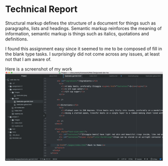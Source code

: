 <h1>Technical Report</h1>


Structural markup defines the structure of a document for things such as paragraphs, lists and headings. Semantic markup reinforces the meaning of information, semantic markup is things such as italics, quotations and definitions.

I found this assignment easy since it seemed to me to be composed of fill in the blank type tasks.
I surprisingly did not come across any issues, at least not that I am aware of.

Here is a screenshot of my work
<img src=./images/screenshot.png>
